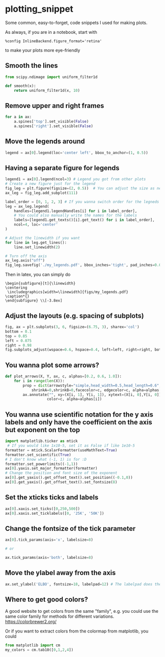 # plotting_snippet
Some common, easy-to-forget, code snippets I used for making plots.

As always, if you are in a notebook, start with
```
%config InlineBackend.figure_format='retina'
```
to make your plots more eye-friendly

## Smooth the lines

```python
from scipy.ndimage import uniform_filter1d

def smooth(x):
    return uniform_filter1d(x, 10)
```

## Remove upper and right frames

```python
for a in ax:
    a.spines['top'].set_visible(False)
    a.spines['right'].set_visible(False)
```

## Move the legends around

```python
legend = ax[0].legend(loc='center left', bbox_to_anchor=(1, 0.5))
```

## Having a separate figure for legends

```python
legend1 = ax[0].legend(ncol=3) # Legend you got from other plots
# Create a new figure just for the legend
fig_leg = plt.figure(figsize=(2, 0.5))  # You can adjust the size as needed
ax_leg = fig_leg.add_subplot(111)

label_order = [0, 1, 2, 3] # If you wanna switch order for the legneds
leg = ax_leg.legend(
    handles=[legend1.legendHandles[i] for i in label_order],
    # You could also manually write the names for the labels
    labels=[legend1.get_texts()[i].get_text() for i in label_order], 
    ncol=4, loc='center'
)

# Adjust the linewidth if you want
for line in leg.get_lines():
    line.set_linewidth(2)

# Turn off the axis
ax_leg.axis("off")
fig_leg.savefig('./my_legends.pdf', bbox_inches='tight', pad_inches=0.01)
```

Then in latex, you can simply do
```
\begin{subfigure}[t]{\linewidth}
\centering
 \includegraphics[width=\linewidth]{figs/my_legends.pdf}
\caption*{}
\end{subfigure} \\[-3.8ex]
```

## Adjust the layouts (e.g. spacing of subplots)

```python
fig, ax = plt.subplots(3, 6, figsize=(6.75, 3), sharex='col')
bottom = 0.1
top = 0.85
left = 0.075
right = 0.98
fig.subplots_adjust(wspace=0.6, hspace=0.4, left=left, right=right, bottom=bottom, top=top)
```

## You wanna plot some arrows?

```python
def plot_arrows(X, Y, ax, c, alphas=[0.2, 0.6, 1.0]):
    for i in range(len(X)):
        prop = dict(arrowstyle="simple,head_width=0.5,head_length=0.6",
            shrinkA=0,shrinkB=0,facecolor=c, edgecolor=c, alpha=alphas[i],lw=3)
        ax.annotate("", xy=(X[i, 1], Y[i, 1]), xytext=(X[i, 0],Y[i, 0]), arrowprops=prop,
                   color=c, alpha=alphas[i])
```

## You wanna use scientific notation for the y axis labels and only have the coefficient on the axis but exponent on the top


```python
import matplotlib.ticker as mtick
 # If you would like 1x10-5, set it as False if like 1e10-5
formatter = mtick.ScalarFormatter(useMathText=True)
formatter.set_scientific(True)
# I don't know what (-1, 1) is for :D
formatter.set_powerlimits((-1,1)) 
ax[0].yaxis.set_major_formatter(formatter)
# Change the position and font size of the exponent
ax[0].get_yaxis().get_offset_text().set_position((-0.1,0))
ax[0].get_yaxis().get_offset_text().set_fontsize(8)
```


## Set the xticks ticks and labels

```python
ax[0].xaxis.set_ticks([0,250,500])
ax[0].xaxis.set_ticklabels([0, '25K', '50K'])
```

## Change the fontsize of the tick parameter

```python
ax[0].tick_params(axis='x', labelsize=8)

# or

ax.tick_params(axis='both', labelsize=8)
```

## Move the ylabel away from the axis

```python
ax.set_ylabel('ELBO', fontsize=18, labelpad=12) # The labelpad does the job
```

## Where to get good colors?

A good website to get colors from the same "family", e.g. you could use the same color family for methods for different variations. 
https://colorbrewer2.org/

Or if you want to extract colors from the colormap from matplotlib, you could
```python
from matplotlib import cm
my_colors = cm.tab10([0,1,2,4])
```
